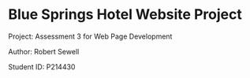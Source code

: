 # Blue Springs Hotel Website Project

Project:        Assessment 3 for Web Page Development

Author:         Robert Sewell

Student ID:     P214430
